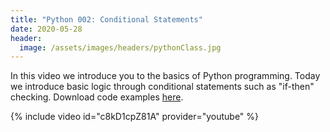 ```yaml
---
title: "Python 002: Conditional Statements"
date: 2020-05-28
header:
  image: /assets/images/headers/pythonClass.jpg
---
```


In this video we introduce you to the basics of Python programming.
Today we introduce basic logic through conditional statements such as
"if-then" checking. Download code examples [here](https://github.com/jijames/LearnPythonProgramming).

{% include video id="c8kD1cpZ81A" provider="youtube" %}